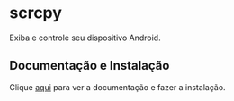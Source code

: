 # scrcpy

Exiba e controle seu dispositivo Android.

## Documentação e Instalação

Clique [aqui](https://github.com/Genymobile/scrcpy) para ver a documentação e fazer a instalação.
